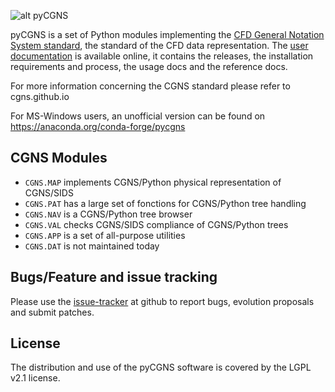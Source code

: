 ![alt pyCGNS](doc/images/intro-logo-small.png)

pyCGNS is a set of Python modules implementing the
[CFD General Notation System standard](https://cgns.github.io),
the standard of the CFD data representation.
The [user documentation](http://pycgns.github.io) is available online, it
contains the releases, the installation requirements and process, the usage docs
and the reference docs.

For more information concerning the CGNS standard please refer to cgns.github.io

For MS-Windows users, an unofficial version can be found on https://anaconda.org/conda-forge/pycgns

## CGNS Modules

- `CGNS.MAP` implements CGNS/Python physical representation of CGNS/SIDS
- `CGNS.PAT` has a large set of fonctions for CGNS/Python tree handling
- `CGNS.NAV` is a CGNS/Python tree browser
- `CGNS.VAL` checks CGNS/SIDS compliance of CGNS/Python trees
- `CGNS.APP` is a set of all-purpose utilities
- `CGNS.DAT` is not maintained today


## Bugs/Feature and issue tracking

Please use the [issue-tracker](https://github.com/pycgns/pycgns/issues) at github
to report bugs, evolution proposals and submit patches.

## License

The distribution and use of the pyCGNS software is covered by the LGPL v2.1 license.
